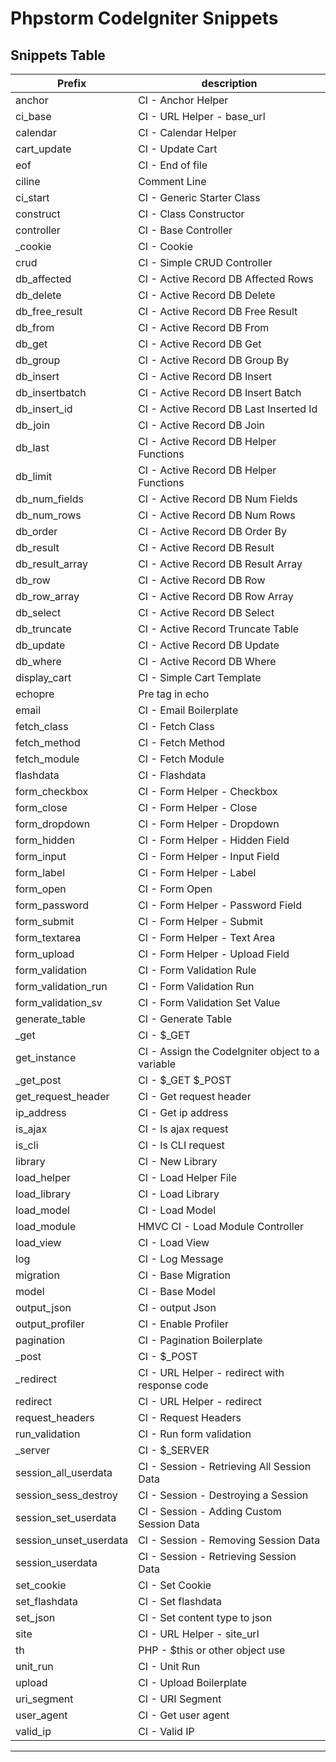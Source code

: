
# Phpstorm CodeIgniter Snippets


## Snippets Table
|Prefix|description|
|--------|-----------|
|anchor | CI - Anchor Helper|
|ci_base | CI - URL Helper - base_url|
|calendar | CI - Calendar Helper|
|cart_update | CI - Update Cart|
|eof | CI - End of file|
|ciline | Comment Line|
|ci_start | CI - Generic Starter Class|
|construct | CI - Class Constructor|
|controller | CI - Base Controller|
|_cookie | CI - Cookie|
|crud | CI - Simple CRUD Controller|
|db_affected | CI - Active Record DB Affected Rows|
|db_delete | CI - Active Record DB Delete|
|db_free_result | CI - Active Record DB Free Result|
|db_from | CI - Active Record DB From|
|db_get | CI - Active Record DB Get|
|db_group | CI - Active Record DB Group By|
|db_insert | CI - Active Record DB Insert|
|db_insertbatch | CI - Active Record DB Insert Batch|
|db_insert_id | CI - Active Record DB Last Inserted Id|
|db_join | CI - Active Record DB Join|
|db_last | CI - Active Record DB Helper Functions|
|db_limit |CI - Active Record DB Helper Functions|
|db_num_fields | CI - Active Record DB Num Fields|
|db_num_rows | CI - Active Record DB Num Rows|
|db_order | CI - Active Record DB Order By|
|db_result | CI - Active Record DB Result|
|db_result_array | CI - Active Record DB Result Array|
|db_row | CI - Active Record DB Row|
|db_row_array | CI - Active Record DB Row Array|
|db_select | CI - Active Record DB Select|
|db_truncate | CI - Active Record Truncate Table|
|db_update | CI - Active Record DB Update|
|db_where | CI - Active Record DB Where|
|display_cart | CI - Simple Cart Template|
|echopre | Pre tag in echo|
|email | CI - Email Boilerplate|
|fetch_class | CI - Fetch Class|
|fetch_method | CI - Fetch Method|
|fetch_module | CI - Fetch Module|
|flashdata | CI - Flashdata|
|form_checkbox | CI - Form Helper - Checkbox|
|form_close | CI - Form Helper - Close|
|form_dropdown | CI - Form Helper - Dropdown|
|form_hidden | CI - Form Helper - Hidden Field|
|form_input | CI - Form Helper - Input Field|
|form_label | CI - Form Helper - Label|
|form_open | CI - Form Open|
|form_password | CI - Form Helper - Password Field|
|form_submit | CI - Form Helper - Submit|
|form_textarea | CI - Form Helper - Text Area|
|form_upload | CI - Form Helper - Upload Field|
|form_validation | CI - Form Validation Rule|
|form_validation_run | CI - Form Validation Run|
|form_validation_sv | CI - Form Validation Set Value|
|generate_table | CI - Generate Table|
|_get | CI - $_GET|
|get_instance | CI - Assign the CodeIgniter object to a variable|
|_get_post | CI - $_GET  $_POST|
|get_request_header | CI - Get request header|
|ip_address | CI - Get ip address|
|is_ajax | CI - Is ajax request|
|is_cli | CI - Is CLI request|
|library | CI - New Library|
|load_helper | CI - Load Helper File|
|load_library | CI - Load Library|
|load_model | CI - Load Model|
|load_module | HMVC CI - Load Module Controller|
|load_view | CI - Load View|
|log | CI - Log Message|
|migration | CI - Base Migration|
|model | CI - Base Model|
|output_json | CI - output Json|
|output_profiler | CI - Enable Profiler|
|pagination | CI - Pagination Boilerplate|
|_post | CI - $_POST|
|_redirect | CI - URL Helper - redirect with response code|
|redirect | CI - URL Helper - redirect|
|request_headers | CI - Request Headers|
|run_validation | CI - Run form validation|
|_server | CI - $_SERVER|
|session_all_userdata | CI - Session - Retrieving All Session Data|
|session_sess_destroy | CI - Session - Destroying a Session|
|session_set_userdata | CI - Session - Adding Custom Session Data|
|session_unset_userdata | CI - Session - Removing Session Data|
|session_userdata | CI - Session - Retrieving Session Data|
|set_cookie | CI - Set Cookie|
|set_flashdata | CI - Set flashdata|
|set_json | CI - Set content type to json|
|site | CI - URL Helper - site_url|
|th | PHP - $this or other object use|
|unit_run | CI - Unit Run|
|upload | CI - Upload Boilerplate|
|uri_segment | CI - URI Segment|
|user_agent | CI - Get user agent|
|valid_ip | CI - Valid IP|





-----------------------------------------------------------------------------------------------------------
